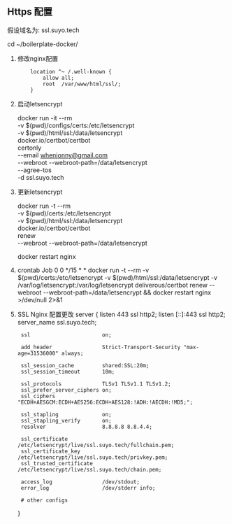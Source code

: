 ## Https 配置

假设域名为: ssl.suyo.tech

cd ~/boilerplate-docker/

1. 修改nginx配置
    ```
        location ^~ /.well-known {
            allow all;
            root  /var/www/html/ssl/;
        }
    ```

2. 启动letsencrypt

    docker run -it --rm \
      -v $(pwd)/configs/certs:/etc/letsencrypt \
      -v $(pwd)/html/ssl:/data/letsencrypt \
      docker.io/certbot/certbot \
      certonly \
      --email whenjonny@gmail.com \
      --webroot --webroot-path=/data/letsencrypt \
      --agree-tos \
      -d ssl.suyo.tech

3. 更新letsencrypt

    docker run -t --rm \
      -v $(pwd)/certs:/etc/letsencrypt \
      -v $(pwd)/html/ssl:/data/letsencrypt \
      docker.io/certbot/certbot \
      renew \
      --webroot --webroot-path=/data/letsencrypt

    docker restart nginx

4. crontab Job
    0 0 */15 * * docker run -t --rm -v $(pwd)/certs:/etc/letsencrypt -v $(pwd)/html/ssl:/data/letsencrypt -v /var/log/letsencrypt:/var/log/letsencrypt deliverous/certbot renew --webroot --webroot-path=/data/letsencrypt && docker restart nginx >/dev/null 2>&1


5. SSL Nginx 配置更改
    server {
        listen      443           ssl http2;
        listen [::]:443           ssl http2;
        server_name               ssl.suyo.tech;

        ssl                       on;

        add_header                Strict-Transport-Security "max-age=31536000" always;

        ssl_session_cache         shared:SSL:20m;
        ssl_session_timeout       10m;

        ssl_protocols             TLSv1 TLSv1.1 TLSv1.2;
        ssl_prefer_server_ciphers on;
        ssl_ciphers               "ECDH+AESGCM:ECDH+AES256:ECDH+AES128:!ADH:!AECDH:!MD5;";

        ssl_stapling              on;
        ssl_stapling_verify       on;
        resolver                  8.8.8.8 8.8.4.4;

        ssl_certificate           /etc/letsencrypt/live/ssl.suyo.tech/fullchain.pem;
        ssl_certificate_key       /etc/letsencrypt/live/ssl.suyo.tech/privkey.pem;
        ssl_trusted_certificate   /etc/letsencrypt/live/ssl.suyo.tech/chain.pem;

        access_log                /dev/stdout;
        error_log                 /dev/stderr info;

        # other configs
    }

